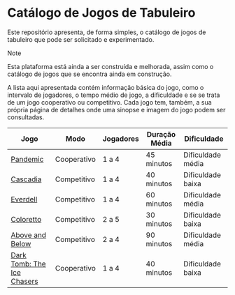 # Catálogo de Jogos de Tabuleiro

Este repositório apresenta, de forma simples, o catálogo de jogos de tabuleiro que pode ser solicitado e experimentado.

> [!NOTE]
> Esta plataforma está ainda a ser construída e melhorada, assim como o catálogo de jogos que se encontra ainda em
> construção.


A lista aqui apresentada contém informação básica do jogo, como o intervalo de jogadores, o tempo médio de jogo,
a dificuldade e se se trata de um jogo cooperativo ou competitivo.
Cada jogo tem, também, a sua própria página de detalhes onde uma sinopse e imagem do jogo podem ser consultadas.

 | Jogo                                                           | Modo        | Jogadores | Duração Média | Dificuldade       |
 | ---                                                            | ---         | ---       | ---           | ---               |
 | [Pandemic](./games/pandemic.md)                                | Cooperativo | 1 a 4     | 45 minutos    | Dificuldade média |
 | [Cascadia](./games/cascadia.md)                                | Competitivo | 1 a 4     | 40 minutos    | Dificuldade baixa |
 | [Everdell](./games/everdell.md)                                | Competitivo | 1 a 4     | 60 minutos    | Dificuldade média |
 | [Coloretto](./games/coloretto.md)                              | Competitivo | 2 a 5     | 30 minutos    | Dificuldade baixa |
 | [Above and Below](./games/above-and-below.md)                  | Competitivo | 2 a 4     | 90 minutos    | Dificuldade média |
 | [Dark Tomb: The Ice Chasers](./games/dark-tomb-ice-chasers.md) | Cooperativo | 1 a 4     | 40 minutos    | Dificuldade baixa |
